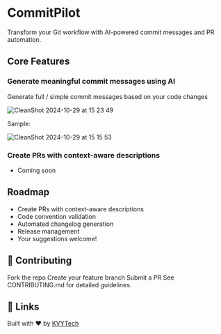 # CommitPilot

Transform your Git workflow with AI-powered commit messages and PR automation.

## Core Features

### Generate meaningful commit messages using AI

Generate full / simple commit messages based on your code changes

![CleanShot 2024-10-29 at 15 23 49](https://github.com/user-attachments/assets/ee05eba1-6bef-494b-9d84-21115323507c)

Sample:

![CleanShot 2024-10-29 at 15 15 53](https://github.com/user-attachments/assets/0b3f84b2-df24-42c2-8d6e-902f6182721f)

### Create PRs with context-aware descriptions

- Coming soon

## Roadmap

- Create PRs with context-aware descriptions
- Code convention validation
- Automated changelog generation
- Release management
- Your suggestions welcome!

## 🤝 Contributing

Fork the repo
Create your feature branch
Submit a PR
See CONTRIBUTING.md for detailed guidelines.

## 🔗 Links

Built with ❤️ by [KVYTech](https://kvytechnology.com/)
